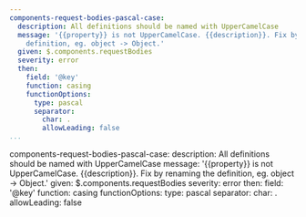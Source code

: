 ```yaml
---
components-request-bodies-pascal-case:
  description: All definitions should be named with UpperCamelCase
  message: '{{property}} is not UpperCamelCase. {{description}}. Fix by renaming the
    definition, eg. object -> Object.'
  given: $.components.requestBodies
  severity: error
  then:
    field: '@key'
    function: casing
    functionOptions:
      type: pascal
      separator:
        char: .
        allowLeading: false
...
```

components-request-bodies-pascal-case:
  description: All definitions should be named with UpperCamelCase
  message: '{{property}} is not UpperCamelCase. {{description}}. Fix by renaming the
    definition, eg. object -> Object.'
  given: $.components.requestBodies
  severity: error
  then:
    field: '@key'
    function: casing
    functionOptions:
      type: pascal
      separator:
        char: .
        allowLeading: false